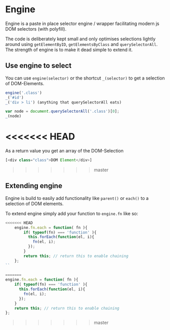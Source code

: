 # Engine
Engine is a paste in place selector engine / wrapper facilitating modern js DOM selectors (with polyfill).

The code is deliberately kept small and only optimises selections lightly around using `getElementByID`, `getElementsByClass` and `querySelectorAll`. The strength of engine is to make it dead simple to extend it.

## Use engine to select

You can use `engine(selector)` or the shortcut `_(selector)` to get a selection of DOM-Elements. 

```javascript
engine('.class')
_('#id')
_('div > li') (anything that querySelectorAll eats)

var node = document.querySelectorAll('.class')[0];
_(node)
```

<<<<<<< HEAD
=======
As a return value you get an array of the DOM-Selection 

```Javascript
[<div class="class">DOM Element</div>]
```

>>>>>>> master
## Extending engine

Engine is build to easily add functionality like `parent()` or `each()` to a selection of DOM elements.

To extend engine simply add your function to `engine.fn` like so:
```javascript
<<<<<<< HEAD
	engine.fn.each = function( fn ){
		if( typeof(fn) === 'function' ){
		  this.forEach(function(el, i){
		    fn(el, i);
		  });
		}
		return this; // return this to enable chaining
	};
``
 
=======
engine.fn.each = function( fn ){
	if( typeof(fn) === 'function' ){
	  this.forEach(function(el, i){
	    fn(el, i);
	  });
	}
	return this; // return this to enable chaining
};
```
 
>>>>>>> master
